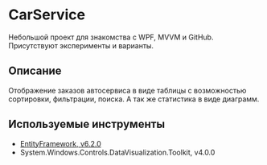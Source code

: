 # CarService

Небольшой проект для знакомства с WPF, MVVM и GitHub. Присутствуют эксперименты и варианты.

## Описание
Отображение заказов автосервиса в виде таблицы с возможностью сортировки, фильтрации, поиска.
А так же статистика в виде диаграмм.

## Используемые инструменты
* [EntityFramework, v6.2.0][]
* System.Windows.Controls.DataVisualization.Toolkit, v4.0.0

[EntityFramework, v6.2.0]: https://msdn.microsoft.com/en-us/library/aa937723(v=vs.113).aspx